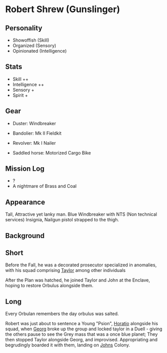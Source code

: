 # Robert Shrew (Gunslinger)

## Personality

- Showoffish (Skill)
- Organized (Sensory)
- Opinionated (Intelligence)

## Stats

- Skill ++
- Intelligence ++
- Sensory +
- Spirit +

## Gear

- Duster: Windbreaker 
- Bandolier: Mk II Fieldkit
- Revolver: Mk I Nailer

- Saddled horse: Motorized Cargo Bike

## Mission Log
- ?
- A nightmare of Brass and Coal

## Appearance

Tall, Attractive yet lanky man. Blue Windbreaker with NTS (Non technical services) Insignia, Nailgun pistol strapped to the thigh.

## Background

## Short

Before the Fall, he was a decorated prosecutor specialized in anomalies, with his squad comprising [Taylor](./taylor_cane.md) among other individuals


After the Plan was hatched, he joined Taylor and John at the Enclave, hoping to restore Orbulus alongside them.

## Long

Every Orbulan remembers the day orbulus was salted.

Robert was just about to sentence a Young "Psion", [Horatio](./horatio_ambitiousus.md) alongside his squad, when [Georg](./georg_zuse.md) broke up the group and locked taylor in a Duell - giving the others pause to see the Grey mass that was a once blue planet; They then stopped Taylor alongside Georg, and improvised. Appropriating and begrudingly boarded it with them, landing on [Johns](./John_sinclair.md) Colony.

